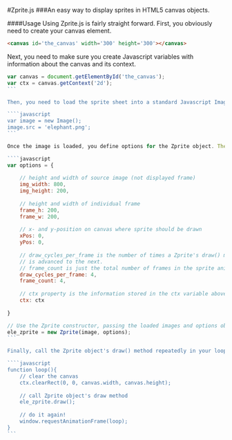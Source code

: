 #Zprite.js
###An easy way to display sprites in HTML5 canvas objects.

####Usage
Using Zprite.js is fairly straight forward. First, you obviously need to create your canvas element.

```html
<canvas id='the_canvas' width='300' height='300'></canvas>
```

Next, you need to make sure you create Javascript variables with information about the canvas and its context.

````javascript
var canvas = document.getElementById('the_canvas');
var ctx = canvas.getContext('2d');
```

Then, you need to load the sprite sheet into a standard Javascript Image Object.

````javascript
var image = new Image();
image.src = 'elephant.png';
```

Once the image is loaded, you define options for the Zprite object. Then, call the Zprite constructor, passing it the image you loaded and the options object.

````javascript
var options = {
                        
    // height and width of source image (not displayed frame)
    img_width: 800,
    img_height: 200,
    
    // height and width of individual frame
    frame_h: 200,
    frame_w: 200,
    
    // x- and y-position on canvas where sprite should be drawn
    xPos: 0,
    yPos: 0,
    
    // draw_cycles_per_frame is the number of times a Zprite's draw() method is called before the current frame
    // is advanced to the next.
    // frame_count is just the total number of frames in the sprite animation
    draw_cycles_per_frame: 4,
    frame_count: 4,
    
    // ctx property is the information stored in the ctx variable above (returned from getContext('2d'))
    ctx: ctx
                        
}

// Use the Zprite constructor, passing the loaded images and options object to create the Zprite object
ele_zprite = new Zprite(image, options);
```

Finally, call the Zprite object's draw() method repeatedly in your loop. After the draw() method is called the number of times equal to the Zprite's `draw_cycles_per_frame` property. the displayed frame will advance.

````javascript
function loop(){
    // clear the canvas
    ctx.clearRect(0, 0, canvas.width, canvas.height);
    
    // call Zprite object's draw method
    ele_zprite.draw();
    
    // do it again! 
    window.requestAnimationFrame(loop);
}
```